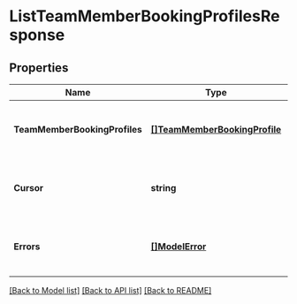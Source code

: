 # ListTeamMemberBookingProfilesResponse

## Properties
Name | Type | Description | Notes
------------ | ------------- | ------------- | -------------
**TeamMemberBookingProfiles** | [**[]TeamMemberBookingProfile**](TeamMemberBookingProfile.md) | The list of team member booking profiles. | [optional] [default to null]
**Cursor** | **string** | The cursor for paginating through the results. | [optional] [default to null]
**Errors** | [**[]ModelError**](Error.md) | Any errors that occurred during the request. | [optional] [default to null]

[[Back to Model list]](../README.md#documentation-for-models) [[Back to API list]](../README.md#documentation-for-api-endpoints) [[Back to README]](../README.md)

